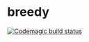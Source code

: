 # breedy
[![Codemagic build status](https://api.codemagic.io/apps/5c4f4bcfa6b144001bbbc9ed/5c4f4bcfa6b144001bbbc9ec/status_badge.svg)](https://codemagic.io/apps/5c4f4bcfa6b144001bbbc9ed/5c4f4bcfa6b144001bbbc9ec/latest_build)
